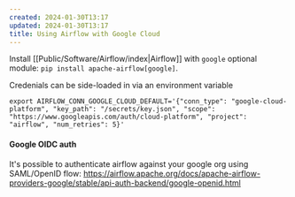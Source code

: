 ```yaml
---
created: 2024-01-30T13:17
updated: 2024-01-30T13:17
title: Using Airflow with Google Cloud
---
```

Install [[Public/Software/Airflow/index|Airflow]] with `google` optional module: `pip install apache-airflow[google]`.

Credenials can be side-loaded in via an environment variable

`export AIRFLOW_CONN_GOOGLE_CLOUD_DEFAULT='{"conn_type": "google-cloud-platform", "key_path": "/secrets/key.json", "scope": "https://www.googleapis.com/auth/cloud-platform", "project": "airflow", "num_retries": 5}'`
#### Google OIDC auth 

It's possible to authenticate airflow against your google org using SAML/OpenID flow: https://airflow.apache.org/docs/apache-airflow-providers-google/stable/api-auth-backend/google-openid.html
